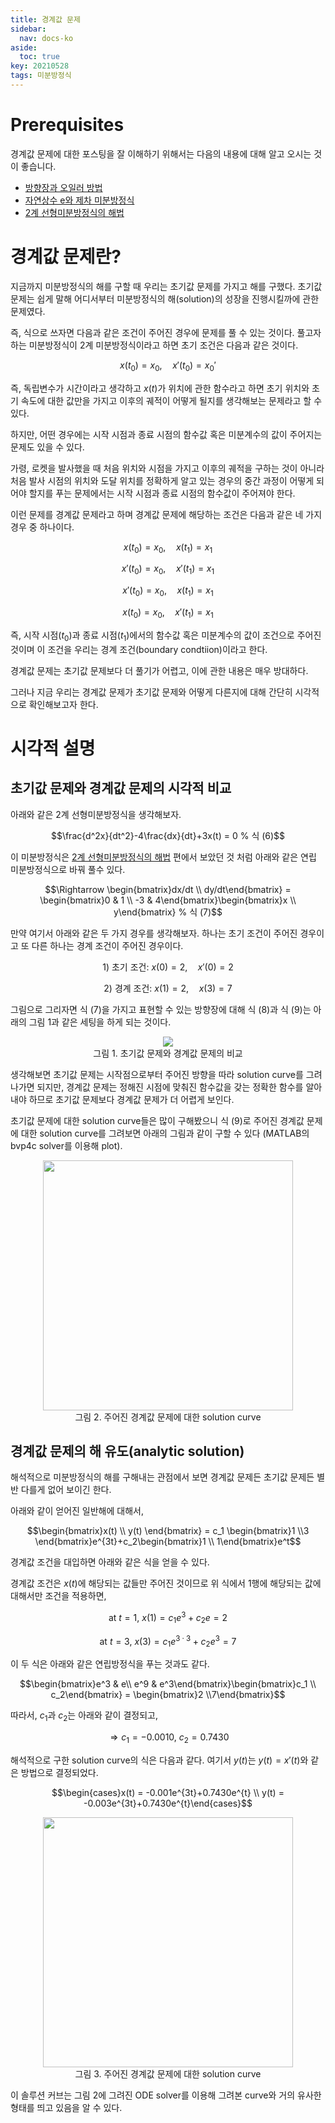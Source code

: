 ```yaml
---
title: 경계값 문제
sidebar:
  nav: docs-ko
aside:
  toc: true
key: 20210528
tags: 미분방정식
---
```


# Prerequisites

경계값 문제에 대한 포스팅을 잘 이해하기 위해서는 다음의 내용에 대해 알고 오시는 것이 좋습니다.

* [방향장과 오일러 방법](https://angeloyeo.github.io/2021/04/30/direction_fields.html)
* [자연상수 e와 제차 미분방정식](https://angeloyeo.github.io/2021/05/05/ODE_and_natural_number_e.html)
* [2계 선형미분방정식의 해법](https://angeloyeo.github.io/2021/05/27/second_order_ODE.html)
  
# 경계값 문제란?

지금까지 미분방정식의 해를 구할 때 우리는 초기값 문제를 가지고 해를 구했다. 초기값 문제는 쉽게 말해 어디서부터 미분방정식의 해(solution)의 성장을 진행시킬까에 관한 문제였다.

즉, 식으로 쓰자면 다음과 같은 조건이 주어진 경우에 문제를 풀 수 있는 것이다. 풀고자하는 미분방정식이 2계 미분방정식이라고 하면 초기 조건은 다음과 같은 것이다.

$$x(t_0) = x_0, \quad x'(t_0)=x_0' % 식 (1)$$

즉, 독립변수가 시간이라고 생각하고 $x(t)$가 위치에 관한 함수라고 하면 초기 위치와 초기 속도에 대한 값만을 가지고 이후의 궤적이 어떻게 될지를 생각해보는 문제라고 할 수 있다.

하지만, 어떤 경우에는 시작 시점과 종료 시점의 함수값 혹은 미분계수의 값이 주어지는 문제도 있을 수 있다.

가령, 로켓을 발사했을 때 처음 위치와 시점을 가지고 이후의 궤적을 구하는 것이 아니라 처음 발사 시점의 위치와 도달 위치를 정확하게 알고 있는 경우의 중간 과정이 어떻게 되어야 할지를 푸는 문제에서는 시작 시점과 종료 시점의 함수값이 주어져야 한다.

이런 문제를 경계값 문제라고 하며 경계값 문제에 해당하는 조건은 다음과 같은 네 가지 경우 중 하나이다.

$$x(t_0) = x_0, \quad x(t_1) = x_1 % 식 (2)$$

$$x'(t_0) = x_0, \quad x'(t_1) = x_1 % 식 (3)$$

$$x'(t_0) = x_0, \quad x(t_1) = x_1 % 식 (4)$$

$$x(t_0) = x_0, \quad x'(t_1) = x_1 % 식 (5)$$

즉, 시작 시점($t_0$)과 종료 시점($t_1$)에서의 함수값 혹은 미분계수의 값이 조건으로 주어진 것이며 이 조건을 우리는 경계 조건(boundary condtiion)이라고 한다.

경계값 문제는 초기값 문제보다 더 풀기가 어렵고, 이에 관한 내용은 매우 방대하다.

그러나 지금 우리는 경계값 문제가 초기값 문제와 어떻게 다른지에 대해 간단히 시각적으로 확인해보고자 한다.

# 시각적 설명

## 초기값 문제와 경계값 문제의 시각적 비교

아래와 같은 2계 선형미분방정식을 생각해보자.

$$\frac{d^2x}{dt^2}-4\frac{dx}{dt}+3x(t) = 0 % 식 (6)$$

이 미분방정식은 [2계 선형미분방정식의 해법](https://angeloyeo.github.io/2021/05/27/second_order_ODE.html) 편에서 보았던 것 처럼 아래와 같은 연립 미분방정식으로 바꿔 풀수 있다.

$$\Rightarrow \begin{bmatrix}dx/dt \\ dy/dt\end{bmatrix} = \begin{bmatrix}0 & 1 \\ -3 & 4\end{bmatrix}\begin{bmatrix}x \\ y\end{bmatrix} % 식 (7)$$

만약 여기서 아래와 같은 두 가지 경우를 생각해보자. 하나는 초기 조건이 주어진 경우이고 또 다른 하나는 경계 조건이 주어진 경우이다.

$$\text{1) 초기 조건: }x(0) = 2,\quad x'(0) = 2 % 식 (8)$$

$$\text{2) 경계 조건: }x(1) = 2,\quad x(3) = 7 % 식 (9)$$

그림으로 그리자면 식 (7)을 가지고 표현할 수 있는 방향장에 대해 식 (8)과 식 (9)는 아래의 그림 1과 같은 세팅을 하게 되는 것이다.

<p align = "center">
  <img src = "https://raw.githubusercontent.com/angeloyeo/angeloyeo.github.io/master/pics/2021-05-28-Boundary_Value_Proglem/pic1.png">
  <br>
  그림 1. 초기값 문제와 경계값 문제의 비교
</p>

생각해보면 초기값 문제는 시작점으로부터 주어진 방향을 따라 solution curve를 그려나가면 되지만, 경계값 문제는 정해진 시점에 맞춰진 함수값을 갖는 정확한 함수를 알아내야 하므로 초기값 문제보다 경계값 문제가 더 어렵게 보인다.

초기값 문제에 대한 solution curve들은 많이 구해봤으니 식 (9)로 주어진 경계값 문제에 대한 solution curve를 그려보면 아래의 그림과 같이 구할 수 있다 (MATLAB의 bvp4c solver를 이용해 plot).

<p align = "center">
  <img width = "400" src = "https://raw.githubusercontent.com/angeloyeo/angeloyeo.github.io/master/pics/2021-05-28-Boundary_Value_Proglem/pic2.png">
  <br>
  그림 2. 주어진 경계값 문제에 대한 solution curve
</p>

## 경계값 문제의 해 유도(analytic solution)

해석적으로 미분방정식의 해를 구해내는 관점에서 보면 경계값 문제든 초기값 문제든 별반 다를게 없어 보이긴 한다.

아래와 같이 얻어진 일반해에 대해서,

$$\begin{bmatrix}x(t) \\ y(t) \end{bmatrix} = c_1 \begin{bmatrix}1 \\3 \end{bmatrix}e^{3t}+c_2\begin{bmatrix}1 \\ 1\end{bmatrix}e^t$$

경계값 조건을 대입하면 아래와 같은 식을 얻을 수 있다. 

경계값 조건은 $x(t)$에 해당되는 값들만 주어진 것이므로 위 식에서 1행에 해당되는 값에 대해서만 조건을 적용하면,

$$\text{at }t=1\text{, }x(1)=c_1e^3 + c_2 e=2$$

$$\text{at }t=3\text{, }x(3)=c_1e^{3\cdot 3} + c_2 e^3=7$$

이 두 식은 아래와 같은 연립방정식을 푸는 것과도 같다.

$$\begin{bmatrix}e^3 & e\\ e^9 & e^3\end{bmatrix}\begin{bmatrix}c_1 \\ c_2\end{bmatrix} = \begin{bmatrix}2 \\7\end{bmatrix}$$

따라서, $c_1$과 $c_2$는 아래와 같이 결정되고,

$$\Rightarrow c_1 = -0.0010\text{, } c_2 = 0.7430$$

해석적으로 구한 solution curve의 식은 다음과 같다. 여기서 $y(t)$는 $y(t) = x'(t)$와 같은 방법으로 결정되었다.

$$\begin{cases}x(t) = -0.001e^{3t}+0.7430e^{t} \\ y(t) = -0.003e^{3t}+0.7430e^{t}\end{cases}$$

<p align = "center">
  <img width = "400" src = "https://raw.githubusercontent.com/angeloyeo/angeloyeo.github.io/master/pics/2021-05-28-Boundary_Value_Proglem/pic3.png">
  <br>
  그림 3. 주어진 경계값 문제에 대한 solution curve
</p>

이 솔루션 커브는 그림 2에 그려진 ODE solver를 이용해 그려본 curve와 거의 유사한 형태를 띄고 있음을 알 수 있다.
